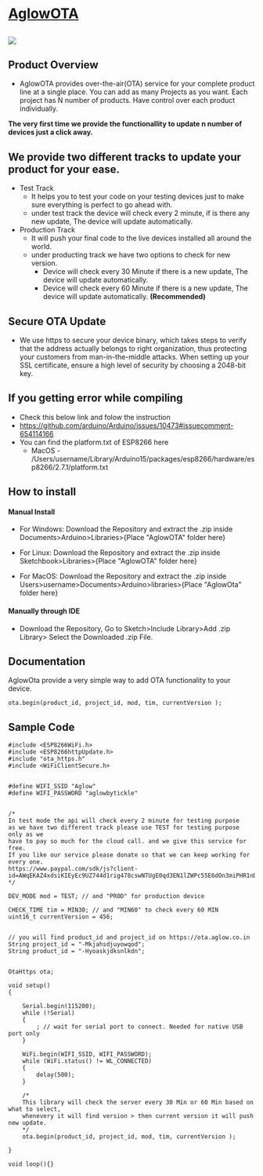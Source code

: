 # [AglowOTA](https://ota.aglow.co.in)

[<img src="https://camo.githubusercontent.com/a0d668eded16a6f9a285eca4ca3f7867eb543447/68747470733a2f2f696d672e736869656c64732e696f2f62616467652f4275792532306d6525323061253230636f666665652d253234352d6f72616e67653f7374796c653d666f722d7468652d6261646765266c6f676f3d6275792d6d652d612d636f66666565" />](https://www.buymeacoffee.com/aglow)
---
## Product Overview

- AglowOTA provides over-the-air(OTA) service for your complete product line at a single place.
You can add as many Projects as you want. Each project has N number of products.
Have control over each product individually.

**The very first time we provide the functionallity to update n number of devices
just a click away.**

## We provide two different tracks to update your product for your ease.

* Test Track
  * It helps you to test your code on your testing devices just to make sure everything is perfect to go ahead with.
  * under test track the device will check every 2 minute, if is there any new update, The device will update automatically.
* Production Track
  * It will push your final code to the live devices installed all around the world.
  * under producting track we have two options to check for new version.
    * Device will check every 30 Minute if there is a new update, The device will update automatically.
    * Device will check every 60 Minute if there is a new update, The device will update automatically. **(Recommended)**
    
## Secure OTA Update

 * We use https to secure your device binary, which takes steps to verify that the address actually belongs to right organization, thus protecting your customers from man-in-the-middle attacks. When setting up your SSL certificate, ensure a high level of security by choosing a 2048-bit key.


## If you getting error while compiling
 * Check this below link and folow the instruction
 * https://github.com/arduino/Arduino/issues/10473#issuecomment-654114166
 * You can find the platform.txt of ESP8266 here
    * MacOS - /Users/username/Library/Arduino15/packages/esp8266/hardware/esp8266/2.7.1/platform.txt
    
## How to install

#### Manual Install ####
* For Windows: Download the Repository and extract the .zip inside Documents>Arduino>Libraries>{Place "AglowOTA" folder here}

* For Linux: Download the Repository and extract the .zip inside Sketchbook>Libraries>{Place "AglowOTA" folder here}

* For MacOS: Download the Repository and extract the .zip inside Users>username>Documents>Arduino>libraries>{Place "AglowOta" folder here}

#### Manually through IDE ####
* Download the Repository, Go to Sketch>Include Library>Add .zip Library> Select the Downloaded .zip File.

## Documentation
AglowOta provide a very simple way to add OTA functionality to your device.

```
ota.begin(product_id, project_id, mod, tim, currentVersion );
```

## Sample Code

```
#include <ESP8266WiFi.h>
#include <ESP8266httpUpdate.h>
#include "ota_https.h"
#include <WiFiClientSecure.h>


#define WIFI_SSID "Aglow"
#define WIFI_PASSWORD "aglowbytickle"


/*
In test mode the api will check every 2 minute for testing purpose
as we have two different track please use TEST for testing purpose only as we 
have to pay so much for the cloud call. and we give this service for free.
If you like our service please donate so that we can keep working for every one.
https://www.paypal.com/sdk/js?client-id=AWqEKAZ4xdsiKIEyEc9UZ744d1rig478cswNTUgE0qd3EN1lZWPc55E6dOn3miPHR1nDdIjDkitxZpyS&currency=USD
*/

DEV_MODE mod = TEST; // and "PROD" for production device

CHECK_TIME tim = MIN30; // and "MIN60" to check every 60 MIN
uint16_t currentVersion = 456;


// you will find product_id and project_id on https://ota.aglow.co.in
String project_id = "-Mkjahsdjuyowqod";
String product_id = "-Hyoaskjdksnlkdn";


OtaHttps ota;

void setup()
{

    Serial.begin(115200);
    while (!Serial)
    {
        ; // wait for serial port to connect. Needed for native USB port only
    }

    WiFi.begin(WIFI_SSID, WIFI_PASSWORD);
    while (WiFi.status() != WL_CONNECTED)
    {
        delay(500);
    }

    /*
    This library will check the server every 30 Min or 60 Min based on what to select,
    whenevery it will find version > then current version it will push new update.
    */
    ota.begin(product_id, project_id, mod, tim, currentVersion );

}

void loop(){}
```
